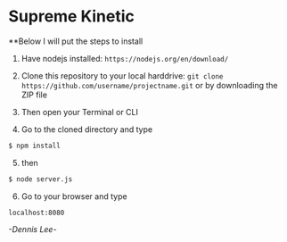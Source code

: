 <h1>Supreme Kinetic</h1>

**Below I will put the steps to install

1. Have nodejs installed: `https://nodejs.org/en/download/`

2. Clone this repository to your local harddrive: `git clone https://github.com/username/projectname.git` or by downloading the ZIP file

3. Then open your Terminal or CLI

4. Go to the cloned directory and type 

```sh
$ npm install 
```

5. then 

```sh
$ node server.js
```
6. Go to your browser and type

`localhost:8080`


*-Dennis Lee-*